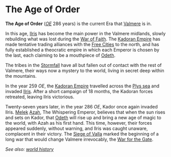 # The Age of Order

**The Age of Order** (*[OE](era.md)* 286 years) is the current Era that [Valmere](valmere.md) is in. 

In this age, [Ilris](ilris.md) has become the main power in the Valmere midlands, slowly rebuilding what was lost during the [War of Faith](war_of_faith.md). The [Kadoran Empire](kador.md) has made tentative trading alliances with the [Free Cities](the_free_cities.md) to the north, and has fully established a theocratic empire in which each Emperor is chosen by the last, each claiming to be a mouthpiece of [Odeth](odeth_god.md).

The tribes in the [Stormfall](stormfall.md) have all but fallen out of contact with the rest of Valmere, their ways now a mystery to the world, living in secret deep within the mountains.

In the year 259 *OE*, the [Kadoran Empire](kador.md) travelled across the [Plys sea](plys_sea.md) and invaded [Ilris](ilris.md). After a short campaign of 18 months, the Kadoran forces retreated, leaving Ilris victorious.

Twenty-seven years later, in the year 286 *OE*, Kador once again invaded Ilris. [Melek](melek.md) [Azah](azah.md), The Whispering Emperor, believes that when the sun rises and sets on Kador, that [Odeth](odeth_god.md) will rise up and bring a new age of magic to the world, with Azah as his first hand.
This time, however, their forces appeared suddenly, without warning, and Ilris was caught unaware, complacent in their victory. The [Siege of Valla](siege_of_valla.md) marked the beginning of a long war that would change Valmere irrevocably, the [War for the Gate](gate_war.md).

*See also: [world history](world_history.md)*

